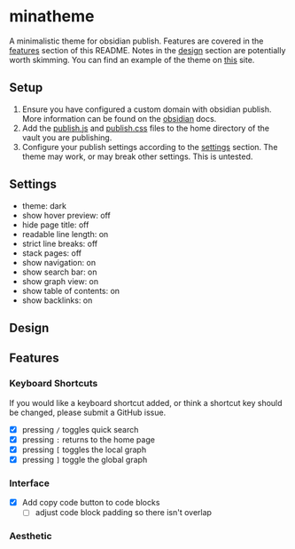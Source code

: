 # minatheme

A minimalistic theme for obsidian publish. Features are covered in the [features](#features) section of this README. Notes in the [design](#design) section are potentially worth skimming. You can find an example of the theme on [this](https://rokosphoenix.com) site.

## Setup

1. Ensure you have configured a custom domain with obsidian publish. More information can be found on the [obsidian](https://help.obsidian.md/Obsidian+Publish/Set+up+a+custom+domain) docs.
2. Add the [publish.js](publish.js) and [publish.css](publish.css) files to the home directory of the vault you are publishing.
3. Configure your publish settings according to the [settings](#settings) section. The theme may work, or may break other settings. This is untested.

## Settings

- theme: dark
- show hover preview: off
- hide page title: off
- readable line length: on
- strict line breaks: off
- stack pages: off
- show navigation: on
- show search bar: on
- show graph view: on
- show table of contents: on
- show backlinks: on

## Design

## Features

### Keyboard Shortcuts

If you would like a keyboard shortcut added, or think a shortcut key should be changed, please submit a GitHub issue.

- [x] pressing `/` toggles quick search
- [x] pressing `:` returns to the home page
- [x] pressing `[` toggles the local graph
- [x] pressing `]` toggle the global graph

### Interface

- [x] Add copy code button to code blocks
  - [ ] adjust code block padding so there isn't overlap

### Aesthetic



